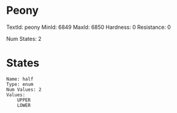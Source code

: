 # Peony
TextId: peony
MinId: 6849
MaxId: 6850
Hardness: 0
Resistance: 0

Num States: 2
# States
```
Name: half
Type: enum
Num Values: 2
Values:
    UPPER
    LOWER
```